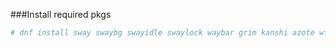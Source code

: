 ###Install required pkgs
```bash
# dnf install sway swaybg swayidle swaylock waybar grim kanshi azote wf-recorder
```
